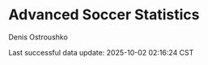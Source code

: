 # Advanced Soccer Statistics
Denis Ostroushko

<!-- gfm -->

Last successful data update: 2025-10-02 02:16:24 CST
